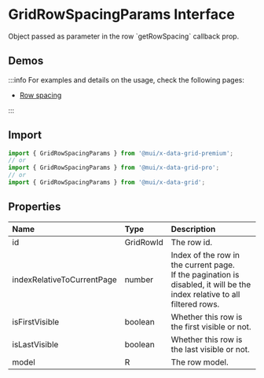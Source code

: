 # GridRowSpacingParams Interface

<p class="description">Object passed as parameter in the row `getRowSpacing` callback prop.</p>

## Demos

:::info
For examples and details on the usage, check the following pages:

- [Row spacing](/x/react-data-grid/row-height/#row-spacing)

:::

## Import

```js
import { GridRowSpacingParams } from '@mui/x-data-grid-premium';
// or
import { GridRowSpacingParams } from '@mui/x-data-grid-pro';
// or
import { GridRowSpacingParams } from '@mui/x-data-grid';
```

## Properties

| Name                                                      | Type                                     | Description                                                                                                                   |
| :-------------------------------------------------------- | :--------------------------------------- | :---------------------------------------------------------------------------------------------------------------------------- |
| <span class="prop-name">id</span>                         | <span class="prop-type">GridRowId</span> | The row id.                                                                                                                   |
| <span class="prop-name">indexRelativeToCurrentPage</span> | <span class="prop-type">number</span>    | Index of the row in the current page.<br />If the pagination is disabled, it will be the index relative to all filtered rows. |
| <span class="prop-name">isFirstVisible</span>             | <span class="prop-type">boolean</span>   | Whether this row is the first visible or not.                                                                                 |
| <span class="prop-name">isLastVisible</span>              | <span class="prop-type">boolean</span>   | Whether this row is the last visible or not.                                                                                  |
| <span class="prop-name">model</span>                      | <span class="prop-type">R</span>         | The row model.                                                                                                                |
